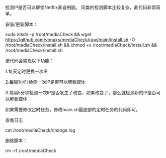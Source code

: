 检测IP是否可以解锁Netflix非自制剧。
同类的检测脚本比较复杂，此代码非常简单。

安装/更新脚本：

sudo mkdir -p /root/mediaCheck && wget https://github.com/vonaxs/mediaCheck/raw/main/install.sh -O /root/mediaCheck/install.sh && chmod +x /root/mediaCheck/install.sh && /root/mediaCheck/install.sh


该代码会实现以下功能：

1.每天定时更换一次IP

2.每隔1小时检测一次IP是否可以解锁媒体

3.每隔5分钟检测一次IP是否发生了改变，如果改变了，那么就检测新的IP是否可以解锁媒体

如果需要修改定时任务，修改main.sh最底部的定时任务的代码即可。


查看日志

cat /root/mediaCheck/change.log

删除脚本：

rm -rf /root/mediaCheck


